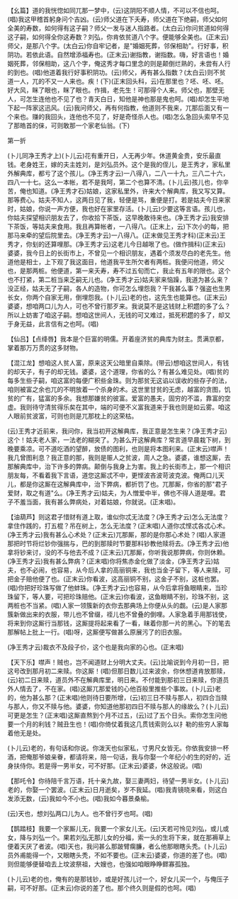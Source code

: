 <!-- { "loadSidebar": true } -->
【幺篇】道的我恍惚如同兀那一梦中，(云)这阴阳不顺人情，不可以不信也呵。(唱)我这甲稽首躬身问个吉凶。(云)师父道在下夭寿，师父道在下绝嗣，师父如何全美的寿数，如何得有这子嗣？师父一发与迷人指路者。(太白云)你问贫道如何得这子嗣，如何得全你这寿数？刘弘，你肯依贫道八个字。便能够全美也。(正末云)师父，是那八个字。(太白云)你自牢记者，是"婚姻死葬，邻保相助"。行好事，积阴功。若依此语。自然增添福寿也。(正末云)谢指教，谢指数。嗨，好言语也！婚姻死葬，邻保相助，这八个字，俺这秀才每口里念的则是颠倒烂熟的，未尝有人行的到也。(唱)他道着我行好事积阴功。(云)师父，再有甚么指数？(太白云)则不贫道一人，兀的不又一人来也。疾！(下)(正末回头科，云)在那里也？呸、呸、呸。好大风，眯了眼也，眯了眼也。作揖，老先生！可那得个人来。师父也，那壁无人，可怎生连他也不见了也？青天白日，知他是神也那是鬼也呵。(唱)却怎生平地下起一阵家这迅风。(云)我问师父，再有何指教，他道则不我来，兀那后面又有一个来也。赚的我回头，连他也不见了，好是奇怪杀人也。(唱)怎么急回头索早不见了那皓首的俫，可则敢那一个家老仙翁。(下)

第一折

(卜儿同净王秀才上)(卜儿云)花有重开日，人无再少年。休道黄金贵，安乐最直钱。老身姓王，嫁的夫主姓刘，是刘弘员外。这个是我的侄儿，是王秀才，家私里外解典库，都亏了这个孩儿。(净王秀才云)一八得八，二八一十九，三八二十六，四八一十七。这么一本帐，若不是我呵，第二个也算不清。(卜儿云)孩儿也，你辛苦，俺也知道。(净王秀才石)姑娘，这家私里外，许来大个解典库，我又写又算。那等费心。姑夫不知人，这两日见了我，轻便是骂，重便是打。若是姑夫今日来家时，姑娘，你说一声方便，我也好在家里存活。(卜儿云)少要这等言语。孩儿也，你姑夫探望相识朋友去了，你收拾下茶饭，这早晚敢待来也。(净王秀才云)我安排下茶饭，等姑夫来食用。我且再算帐者，一八得八。(正末上，云)下次小的每，把那马来牵的望后院里去。(净王秀才云)一八得八。(正末做见王秀才科)(正末云)王秀才，你刬的还算哩那。(净王秀才云)这老儿今日越哏了也。(做作揖科)(正末云)婆婆，我今日上的长街市上，不曾见一个相识朋友，遇着个须发尽白的老先生。他道他是相士，上下观了我这面目，他道我平生所欠者有两桩。我便问他道，师父也，是那两桩。他便道，第一来夭寿，寿不过五旬而亡，我止有五年的限也。这个也不打紧，第二桩当来乏嗣无儿也。(净王秀才云)姑夫家来恼躁，我道为甚么来？没正经，姑夫无了子嗣，各人的造物，你可怎么埋怨我？干我甚么事？强盗也生男长女，你两个自家无用，倒埋怨我。(卜儿云)老的也，这先生也能算也。(正末云)婆婆，想咱两口儿为人，可也不曾行那歹来。我说莫不是这钱财上积趱的多了么？所以上妨害了咱这子嗣。想咱这世间人，无钱的可又难过，抵死积趱的多了，却又于身无益，此言信有之也呵。(唱)

【仙吕】【点绛唇】我本是个巨富的明儒。开着座济贫的典库为财主。贯满京都，掌着那万万贯的这多财物。

【混江龙】想咱这人贫人富，原来这天公暗里自乘除。(带云)想咱这世间人，有钱的却天子，有子的却无钱。婆婆，这个道理，你省的么？有甚么难见处。(唱)贫的每多生些子嗣，咱这富的每便广积些金珠。则为那贫无这谄以误收的些存子的法，咱则被富之余也兀的不明放着一个杀身的术。这世里甘贫的无虑，越富的贪图，饥贫的广有，猛富的多余。我想那嫌贫的彼富。爱富的愚夫，固穷的不滥，靠富的空虚。我则待守清贫得乐矣在其中，端的可便不义富我道来于我也则是如云雾。咱这人眼前贫波富，可则也则是兀那枕上的这荣枯。

(云)王秀才近前来，我问你，我当初开这解典库，我正意是怎生来？(净王秀才云)这个！姑夫老人家，一法老的糊突了。为甚么开这解典库？常言道早晨栽下树，到晚要乘凉。可不道吃酒的望醉，放债的图利，也则是将本图利来。(正末云)噤声！我几曾图利息？我正意的那，我则是赈人之贫波，周人之急。婆婆，谁想这厮，去那解典库中，治下许多的弊病。颠倒与我身上为害。我上的长街市上，那一个相识朋友每，不看着我下言语，道您这厮忒不中，更悭波吝波苛波克波。俺两口儿天儿，都是你这厮在这解典库中，治下弊病，都折罚了也。兀那厮，你省的那"君子爱财，取之有道"么。(净王秀才云)姑夫，为人憎爱中半，佛也不得人道是哩。君子不羞当面，我有甚么弊病处，对着姑娘，你就说。(正末唱)。

【油葫芦】则这君子惜财有道上取，谁似你忒无法度？(净王秀才云)怎么无法度？拿住作践的，打五棍？吊在树上，怎么无法度？(正末唱)人道你忒悭忒各忒心术。(净王秀才云)我有甚么心术处？(正末云)兀那厮，那的是你那心术处？(唱)人家道那把时节将烂钞你强揣与，巴的到那赎时节要那料钞教他赎将去。(净王秀才云)他拿将钞来讨，没的不与他去不成？(正末云)兀那厮，你听我说那弊病，你则休赖。(净王秀才云)我有甚么弊病？(正末唱)你将焦赤金化做了淡金，(净王秀才云)姑夫，也不必闹，也容易，从今后人拿的高丽铜来，我也当金子留下，等人来赎，可把金子赔他便了也。(正末云)你看波，这高丽铜不别，这金子不别，这桩也罢。(唱)你把好珍珠写做了他蚌珠。(净王秀才云)也容易，从今后拿将鱼眼睛来，当珍珠留下，等人要，可把珍珠赔他。(正末云)你看波，这鱼眼睛不别，珍珠不别，这两桩也不当紧。(唱)人家一领簇新的衣你去那典场上你便从头的觑。(云)是人家那簇新做出来的衣服，带儿也不曾缀，祬儿也不曾叠的倒哩。人家急着手用那钱使，将来到你这厮行当那钱，这厮提将起来看了一看，昧着你那一片的黑心。下的笔去那解帖上批上一行。(唱)呀，这厮便写做甚么原展污了的旧衣服。

(净王秀才云)裁衣不及段子价，这个也是我向家的心也。(正末唱)

【天下乐】噤声！贼也，岂不闻道财上分明大丈夫。(云)比喻说到今月初一日，把这号改到那月初二来赎。你这厮！(唱)但那日数儿过来波余，你休想道肯放那赎，(云)初二日来赎，道员外不在解典库里，明日来。不付能到那初三日来赎，你道员外人情去了，不在家。(唱)这厮兀那爱钱的心他百般里推些个事故。(卜儿云)老的，他为甚么那？(正末唱)他则待日要所增，(云)初三日不赎与那人，初四合当赎与那人，你又不赎与他。婆婆，你知道他那初四日不赎与那人的缘故么？(卜儿云)可更是怎生？(正末唱)这厮直熬到个月不过五，(云)过了五个日头。索你怎生问他要一个月的利钱？贼丑生也！(唱)你倚仗着我这几贯钱索则么以扌勒的些穷人家每着他无是处。

(卜儿云)老的，有句话和你说。你泼天也似家私，寸男尺女皆无。你依我安排一杯酒，把俺那爷娘亲眷，都请将来，陪一句话，我与你娶一个年纪小的生的好的，近身扶侍你。若是得一男半女，可不好那。(正末云)婆婆，休这般说。(唱)

【那吒令】你待陪千言万语，托十亲九故，娶三妻两妇，待望一男半女。(卜儿云)老的，你娶一个罢波。(正末云)日月逝矣，岁不我延。(唱)我青镜晓来看，则这白发添无数，(云)我如今不小也。(唱)我如今暮景桑榆。

(云)天也，想刘弘两口儿为人。也不曾行歹也呵。(唱)

【鹊踏枝】我要一个家厮儿无，我要一个家女儿无。(云)天若可怜见刘弘，或儿或女，降与刘弘一个。果若刘弘无那儿女的分福，索一头的生将下来，就在那褥草上便着天厌了者波。(唱)天也，我问甚么那跛臂瘸臁，者么他那眼瞎头秃。(卜儿云)员外甫能得一个，又眼瞎头秃，不如不要也。(正末云)婆婆，你道的差了也。(唱)则但能够便替咱去上坟波祭祖，大嫂也，也强如咱眼睁睁鳏寡孤独。

(卜儿云)老的也，俺有的是那钱钞，或是好孩儿讨一个，好女儿买一个，与俺压子嗣，可不好那。(正末云)你说的差了也。那个终久则是假的也呵。(唱)


